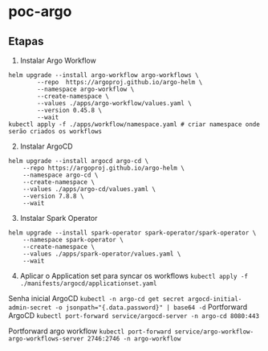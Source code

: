 # poc-argo


## Etapas

1. Instalar Argo Workflow
```
helm upgrade --install argo-workflow argo-workflows \
		--repo 	https://argoproj.github.io/argo-helm \
		--namespace argo-workflow \
		--create-namespace \
		--values ./apps/argo-workflow/values.yaml \
		--version 0.45.8 \
		--wait
kubectl apply -f ./apps/workflow/namespace.yaml # criar namespace onde serão criados os workflows
```
2. Instalar ArgoCD

```
helm upgrade --install argocd argo-cd \
    --repo https://argoproj.github.io/argo-helm \
    --namespace argo-cd \
    --create-namespace \
    --values ./apps/argo-cd/values.yaml \
    --version 7.8.8 \
    --wait
```

3. Instalar Spark Operator
```
helm upgrade --install spark-operator spark-operator/spark-operator \
    --namespace spark-operator \
    --create-namespace \
    --values ./apps/spark-operator/values.yaml \
    --wait
```

4. Aplicar o Application set para syncar os workflows
`kubectl apply -f ./manifests/argocd/applicationset.yaml`


Senha inicial ArgoCD
`kubectl -n argo-cd get secret argocd-initial-admin-secret -o jsonpath="{.data.password}" | base64 -d`
Portforward ArgoCD
`kubectl port-forward service/argocd-server -n argo-cd 8080:443`

Portforward argo workflow
`kubectl port-forward service/argo-workflow-argo-workflows-server 2746:2746 -n argo-workflow`